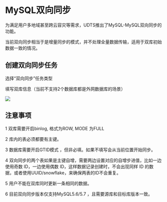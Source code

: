 

# MySQL双向同步

为满足用户多地域甚至跨云容灾等需求，UDTS推出了MySQL-MySQL双向同步的功能。

当前双向同步相当于是增量同步的模式，并不处理全量数据传输，适用于双库初始数据一致的情况。


## 创建双向同步任务

选择“双向同步”任务类型

填写双库信息（当前不支持2个数据库都是外网数据库的场景）

![](http://antman-docs.cn-bj.ufileos.com/createtype4.png)


## 注意事项

1 双库需要开启binlog, 格式为ROW, MODE 为FULL

2 库内的表必须都要有主键。

3 数据库需要开启GTID模式 ，但非必填。如果不填写会从当前位置开始同步。

4 双向同步的两个表如果是主键自增，需要两边设置对应的自增步进值，比如一边使用奇数 ID，一边使用偶数 ID，这样数据记录创建时，不会出现同样 ID 的数据，或者使用UUID/snowflake，来确保两表的ID不会重复。

5 用户不能在双库同时更新一条相同的数据。

6 目前双向同步版本仅支持MySQL5.6/5.7 ，且需要源库和目标库版本一致。
